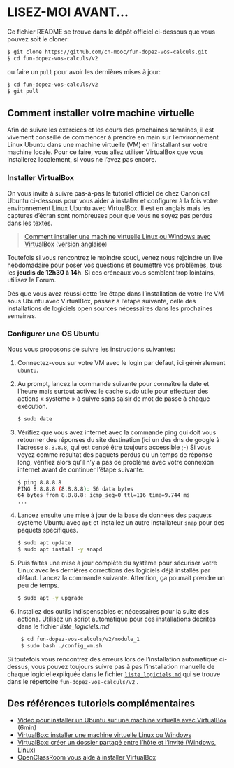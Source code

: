 # LISEZ-MOI AVANT...
Ce fichier README se trouve dans le dépôt officiel ci-dessous que vous pouvez soit le cloner:

```bash
$ git clone https://github.com/cn-mooc/fun-dopez-vos-calculs.git
$ cd fun-dopez-vos-calculs/v2
```

ou faire un `pull` pour avoir les dernières mises à jour:

```bash
$ cd fun-dopez-vos-calculs/v2
$ git pull
```

## Comment installer votre machine virtuelle
Afin de suivre les exercices et les cours des prochaines semaines, il est vivement conseillé de commencer à prendre en main sur l’environnement Linux Ubuntu dans une machine virtuelle (VM) en l’installant sur votre machine locale. Pour ce faire, vous allez utiliser VirtualBox que vous installerez localement, si vous ne l’avez pas encore.

### Installer VirtualBox
On vous invite à suivre pas-à-pas le tutoriel officiel de chez Canonical Ubuntu ci-dessous pour vous aider à installer et configurer à la fois votre environnement Linux Ubuntu avec VirtualBox. Il est en anglais mais les captures d’écran sont nombreuses pour que vous ne soyez pas perdus dans les textes.

> [Comment installer une machine virtuelle Linux ou Windows avec VirtualBox](https://lecrabeinfo.net/virtualbox-installer-windows-linux-dans-une-machine-virtuelle.html) ([version anglaise](https://ubuntu.com/tutorials/how-to-run-ubuntu-desktop-on-a-virtual-machine-using-virtualbox))


Toutefois si vous rencontrez le moindre souci, venez nous rejoindre un live hebdomadaire pour poser vos questions et soumettre vos problèmes, tous les **jeudis de 12h30 à 14h**. Si ces créneaux vous semblent trop lointains, utilisez le Forum.

Dès que vous avez réussi cette 1re étape dans l’installation de votre 1re VM sous Ubuntu avec VirtualBox, passez à l’étape suivante, celle des installations de logiciels open sources nécessaires dans les prochaines semaines. 

### Configurer une OS Ubuntu
Nous vous proposons de suivre les instructions suivantes:

1. Connectez-vous sur votre VM avec le login par défaut, ici généralement `ubuntu`.

2. Au prompt, lancez la commande suivante pour connaître la date et l’heure mais surtout activez le cache sudo utile pour effectuer des actions « système » à suivre sans saisir de mot de passe à chaque exécution.

   ```bash
   $ sudo date
   ```

3. Vérifiez que vous avez internet avec la commande ping qui doit vous retourner des réponses du site destination (ici un des dns de google à l’adresse `8.8.8.8`, qui est censé être toujours accessible ;-) Si vous voyez comme résultat des paquets perdus ou un temps de réponse long, vérifiez alors qu’il n’y a pas de problème avec votre connexion internet avant de continuer l’étape suivante:

   ```bash
   $ ping 8.8.8.8
   PING 8.8.8.8 (8.8.8.8): 56 data bytes
   64 bytes from 8.8.8.8: icmp_seq=0 ttl=116 time=9.744 ms
   ...
   ```

4. Lancez ensuite une mise à jour de la base de données des paquets système Ubuntu avec `apt` et installez un autre installateur `snap` pour des paquets spécifiques.

   ```bash
   $ sudo apt update
   $ sudo apt install -y snapd
   ```
   
5. Puis faites une mise à jour complète du système pour sécuriser votre Linux avec les dernières corrections des logiciels déjà installés par défaut. Lancez la commande suivante. Attention, ça pourrait prendre un peu de temps.

   ```bash
   $ sudo apt -y upgrade
   ```
   
6. Installez des outils indispensables et nécessaires pour la suite des actions. Utilisez un script automatique pour ces installations décrites dans le fichier *liste_logiciels.md*

   ```bash
	$ cd fun-dopez-vos-calculs/v2/module_1
	$ sudo bash ./config_vm.sh
   ```

Si toutefois vous rencontrez des erreurs lors de l’installation automatique ci-dessus, vous pouvez toujours suivre pas à pas l’installation manuelle de chaque logiciel expliquée dans le fichier [`liste_logiciels.md`](https://github.com/cn-mooc/fun-dopez-vos-calculs/blob/main/v2/liste_logiciels.md) qui se trouve dans le répertoire `fun-dopez-vos-calculs/v2`
.

## Des références tutoriels complémentaires
- [Vidéo pour installer un Ubuntu sur une machine virtuelle avec VirtualBox](https://youtu.be/36g17uWC1VY) (6min)
- [VirtualBox: installer une machine virtuelle Linux ou Windows](https://lecrabeinfo.net/virtualbox-installer-windows-linux-dans-une-machine-virtuelle.html)
- [VirtualBox: créer un dossier partagé entre l’hôte et l’invité (Windows, Linux)](https://lecrabeinfo.net/virtualbox-creer-dossier-partage-entre-hote-et-invite-windows-linux.html)
- [OpenClassRoom vous aide à installer VirtualBox](https://openclassrooms.com/fr/courses/2035806-virtualisez-votre-architecture-et-vos-environnements-de-travail/6313946-installez-virtualbox)



